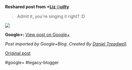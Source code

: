 <!--
date: '2012-03-03'
published: true
slug: 2012-03-admit-it-you-singing-it-right-d
time_to_read: 5
title: Admit it, you&#39;re singing it right? :D
-->

  
  
**Reshared post from +[Liz ℚuilty](https://plus.google.com/114228869493885222559)**  
> Admit it, you're singing it right? :D

  
[![](https://lh3.googleusercontent.com/-LM0qIuFfUmo/T1HaYwECCOI/AAAAAAAAQa4/Ikj3yIW1rac/everydayimbuffering.jpg)](https://lh3.googleusercontent.com/-LM0qIuFfUmo/T1HaYwECCOI/AAAAAAAAQa4/Ikj3yIW1rac/everydayimbuffering.jpg)

**Google+:** [View post on Google+](https://plus.google.com/103392016560023386646/posts/FjRpaWKhJRj)

  
  
*Post imported by Google+Blog. Created By [Daniel Treadwell](http://minimali.se/).*

[Original post](https://ysfk.blogspot.com/2012/03/admit-it-you-singing-it-right-d.html)

#google+ #legacy-blogger 